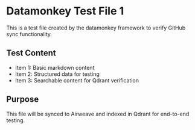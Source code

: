 # Datamonkey Test File 1

This is a test file created by the datamonkey framework to verify GitHub sync functionality.

## Test Content
- Item 1: Basic markdown content
- Item 2: Structured data for testing
- Item 3: Searchable content for Qdrant verification

## Purpose
This file will be synced to Airweave and indexed in Qdrant for end-to-end testing.